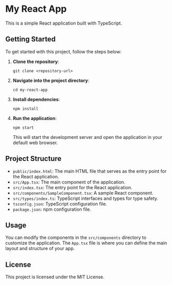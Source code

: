 # My React App

This is a simple React application built with TypeScript.

## Getting Started

To get started with this project, follow the steps below:

1. **Clone the repository**:
   ```
   git clone <repository-url>
   ```

2. **Navigate into the project directory**:
   ```
   cd my-react-app
   ```

3. **Install dependencies**:
   ```
   npm install
   ```

4. **Run the application**:
   ```
   npm start
   ```

   This will start the development server and open the application in your default web browser.

## Project Structure

- `public/index.html`: The main HTML file that serves as the entry point for the React application.
- `src/App.tsx`: The main component of the application.
- `src/index.tsx`: The entry point for the React application.
- `src/components/SampleComponent.tsx`: A sample React component.
- `src/types/index.ts`: TypeScript interfaces and types for type safety.
- `tsconfig.json`: TypeScript configuration file.
- `package.json`: npm configuration file.

## Usage

You can modify the components in the `src/components` directory to customize the application. The `App.tsx` file is where you can define the main layout and structure of your app.

## License

This project is licensed under the MIT License.
